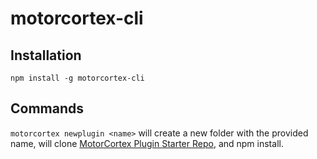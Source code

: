 # motorcortex-cli

## Installation
`npm install -g motorcortex-cli`

## Commands
`motorcortex newplugin <name>` will create a new folder with the provided name, will
clone [MotorCortex Plugin Starter Repo](https://github.com/kissmybutton/motorcortex-plugin-starter),
and npm install.